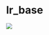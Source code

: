 # lr_base

[![](https://dockerbuildbadges.quelltext.eu/status.svg?organization=weatherhub&repository=lr_base)](https://hub.docker.com/r/weatherhub/lr_base/builds/)
